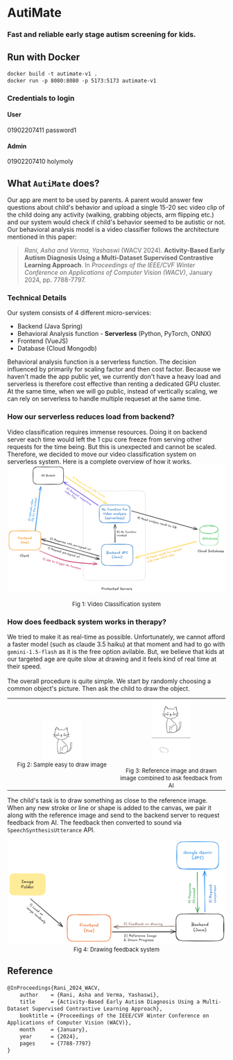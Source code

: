 # AutiMate
### Fast and reliable early stage autism screening for kids.


## Run with Docker
```
docker build -t autimate-v1 .
docker run -p 8080:8080 -p 5173:5173 autimate-v1
```

### Credentials to login
#### User
01902207411
password1

#### Admin 
01902207410
holymoly

## What `AutiMate` does?
Our app are ment to be used by parents. A parent would answer few questions about child's behavior and upload a single 15-20 sec video clip of the child doing any activity (walking, grabbing objects, arm flipping etc.) and our system would check if child's behavior seemed to be autistic or not. 
<br>
Our behavioral analysis model is a video classifier follows the architecture mentioned in this paper: 
> *Rani, Asha and Verma, Yashaswi* (WACV 2024). **Activity-Based Early Autism Diagnosis Using a Multi-Dataset Supervised Contrastive Learning Approach**. In *Proceedings of the IEEE/CVF Winter Conference on Applications of Computer Vision (WACV)*, January 2024, pp. 7788-7797.


### Technical Details
Our system consists of 4 different micro-services: 
- Backend (Java Spring)
- Behavioral Analysis function - **Serverless** (Python, PyTorch, ONNX)
- Frontend (VueJS)
- Database (Cloud Mongodb)

Behavioral analysis function is a serverless function. The decision influenced by primarily for scaling factor and then cost factor. Because we haven't made the app public yet, we currently don't have a heavy load and serverless is therefore cost effective than renting a dedicated GPU cluster. At the same time, when we will go public, instead of vertically scaling, we can rely on serverless to handle multiple requeset at the same time.

### How our serverless reduces load from backend?
Video classification requires immense resources. Doing it on backend server each time would left the 1 cpu core freeze from serving other requests for the time being. But this is unexpected and cannot be scaled. Therefore, we decided to move our video classification system on serverless system. Here is a complete overview of how it works.
<img src="figures/behavioral_analysis_system_design.png">
<center><font size="2">Fig 1: Video Classification system</font></center>

### How does feedback system works in therapy?
We tried to make it as real-time as possible. Unfortunately, we cannot afford a faster model (such as claude 3.5 haiku) at that moment and had to go with `gemini-1.5-flash` as it is the free option avilable.
But, we believe that kids at our targeted age are quite slow at drawing and it feels kind of real time at their speed. <br>
<br>The overall procedure is quite simple. We start by randomly choosing a common object's picture. Then ask the child to draw the object.

<table style="width: 100%; border: 0">
  <tr>
    <td style="text-align: center; width: 50%;"><img src="frontend/public/drawing_images_references/8115ab50-6f99-409a-ae47-d730b9c68ced.jpeg" width="90px" height="90px"><br><font size="2">Fig 2: Sample easy to draw image</font></td>
    <td style="text-align: center; width: 50%;"><img src="figures/sample_dr_f_saved.png" width="90px"><br><font size="2">Fig 3: Reference image and drawn image combined to ask feedback from AI</font></td>
  </tr>
</table>


The child's task is to draw something as close to the reference image. When any new stroke or line or shape is added to the canvas, we pair it along with the reference image and send to the backend server to request feedback from AI.
The feedback then converted to sound via `SpeechSynthesisUtterance` API.

<img src="figures/feedback_on_drawing.png">

<center><font size="2">Fig 4: Drawing feedback system</font></center>


## Reference
```
@InProceedings{Rani_2024_WACV,
    author    = {Rani, Asha and Verma, Yashaswi},
    title     = {Activity-Based Early Autism Diagnosis Using a Multi-Dataset Supervised Contrastive Learning Approach},
    booktitle = {Proceedings of the IEEE/CVF Winter Conference on Applications of Computer Vision (WACV)},
    month     = {January},
    year      = {2024},
    pages     = {7788-7797}
}
```